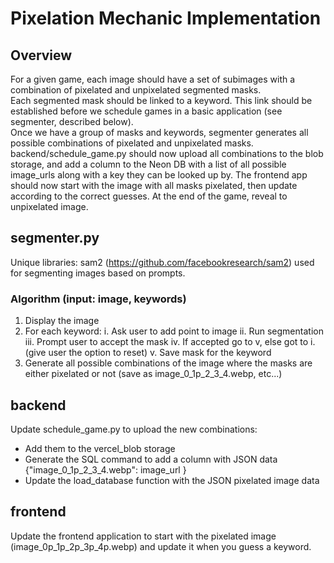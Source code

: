 # Pixelation Mechanic Implementation

## Overview
For a given game, each image should have a set of subimages with a combination of pixelated and unpixelated segmented masks. \
Each segmented mask should be linked to a keyword. This link should be established before we schedule games in a basic application (see segmenter, described below). \
Once we have a group of masks and keywords, segmenter generates all possible combinations of pixelated and unpixelated masks. \
backend/schedule_game.py should now upload all combinations to the blob storage, and add a column to the Neon DB with a list of all possible image_urls along with a key they can be looked up by.
The frontend app should now start with the image with all masks pixelated, then update according to the correct guesses.
At the end of the game, reveal to unpixelated image.

## segmenter.py
Unique libraries: sam2 (https://github.com/facebookresearch/sam2) used for segmenting images based on prompts.
### Algorithm (input: image, keywords)
1. Display the image
2. For each keyword:
    i. Ask user to add point to image
    ii. Run segmentation
    iii. Prompt user to accept the mask
    iv. If accepted go to v, else got to i. (give user the option to reset)
    v. Save mask for the keyword
3. Generate all possible combinations of the image where the masks are either pixelated or not (save as image_0_1p_2_3_4.webp, etc...)

## backend
Update schedule_game.py to upload the new combinations:
- Add them to the vercel_blob storage
- Generate the SQL command to add a column with JSON data {"image_0_1p_2_3_4.webp": image_url }
- Update the load_database function with the JSON pixelated image data

## frontend
Update the frontend application to start with the pixelated image (image_0p_1p_2p_3p_4p.webp) and update it when you guess a keyword.